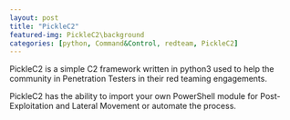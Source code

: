 ```yaml
---
layout: post
title: "PickleC2"
featured-img: PickleC2\background
categories: [python, Command&Control, redteam, PickleC2]
---
```




PickleC2 is a simple C2 framework written in python3 used to help the community in Penetration Testers in their red teaming engagements.

PickleC2 has the ability to import your own PowerShell module for Post-Exploitation and Lateral Movement or automate the process.

